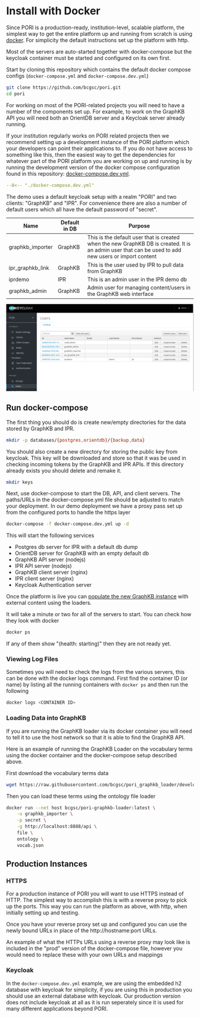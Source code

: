 
# Install with Docker

Since PORI is a production-ready, institution-level, scalable platform, the simplest way to get the entire platform up and running from scratch is using [docker](https://www.docker.com/).  For simplicity the default instructions set up the platform with http.

Most of the servers are auto-started together with docker-compose but the keycloak container must be started and configured on its own first.

Start by cloning this repository which contains the default docker compose configs (`docker-compose.yml` and `docker-compose.dev.yml`)

```bash
git clone https://github.com/bcgsc/pori.git
cd pori
```

For working on most of the PORI-related projects you will need to have a number of the components set up. For example, to work on the GraphKB API you will need both an OrientDB server and a Keycloak server already running.

If your institution regularly works on PORI related projects then we recommend setting up a development instance of the PORI platform which your developers can point their applications to. If you do not have access to something like this, then the easiest way to get the dependencies for whatever part of the PORI platform you are working on up and running is by running the development version of the docker compose configuration found in this repository: [docker-compose.dev.yml](https://github.com/bcgsc/pori/blob/master/docker-compose.dev.yml).

```yaml title="docker-compose.dev.yml"
--8<-- "./docker-compose.dev.yml"
```

The demo uses a default keycloak setup with a realm "PORI" and two clients: "GraphKB" and "IPR".
For convenience there are also a number of default users which all have the default password of "secret".

| Name             | Default in DB | Purpose                                                                                                                                              |
| ---------------- | ------------- | ---------------------------------------------------------------------------------------------------------------------------------------------------- |
| graphkb_importer | GraphKB       | This is the default user that is created when the new GraphKB DB is created. It is an admin user that can be used to add new users or import content |
| ipr_graphkb_link | GraphKB       | This is the user used by IPR to pull data from GraphKB                                                                                               |
| iprdemo          | IPR           | This is an admin user in the IPR demo db                                                                                                             |
| graphkb_admin    | GraphKB       | Admin user for managing content/users in the GraphKB web interface                                                                                   |


![default users](../images/pori-keycloak-default-users.png)

## Run docker-compose

The first thing you should do is create new/empty directories for the data stored by GraphKB and IPR.

```bash
mkdir -p databases/{postgres,orientdb}/{backup,data}
```

You should also create a new directory for storing the public key from keycloak. This key will be downloaded and store so that it was be used in checking incoming tokens by the GraphKB and IPR APIs. If this directory already exists you should delete and remake it.

```bash
mkdir keys
```

Next, use docker-compose to start the DB, API, and client servers. The paths/URLs in the docker-compose.yml file should be adjusted to match your deployment. In our demo deployment we have a proxy pass set up from the configured ports to handle the https layer

```bash
docker-compose -f docker-compose.dev.yml up -d
```

This will start the following services

- Postgres db server for IPR with a default db dump
- OrientDB server for GraphKB with an empty default db
- GraphKB API server (nodejs)
- IPR API server (nodejs)
- GraphKB client server (nginx)
- IPR client server (nginx)
- Keycloak Authentication server

Once the platform is live you can [populate the new GraphKB instance](./graphkb/loading_data.md)
with external content using the loaders.

It will take a minute or two for all of the servers to start. You can check how they look with docker

```bash
docker ps
```

If any of them show "(health: starting)" then they are not ready yet.

### Viewing Log Files

Sometimes you will need to check the logs from the various servers, this can be done with the docker logs command. First find the container ID (or name) by listing all the running containers with `docker ps` and then run the following

```bash
docker logs <CONTAINER ID>
```

### Loading Data into GraphKB

If you are running the GraphKB loader via its docker container you will need to tell it to use the host network so that it is able to find the GraphKB API.

Here is an example of running the GraphKB Loader on the vocabulary terms using the docker container and the docker-compose setup described above.

First download the vocabulary terms data

```bash
wget https://raw.githubusercontent.com/bcgsc/pori_graphkb_loader/develop/data/vocab.json
```

Then you can load these terms using the ontology file loader

```bash
docker run --net host bcgsc/pori-graphkb-loader:latest \
    -u graphkb_importer \
    -p secret \
    -g http://localhost:8888/api \
    file \
    ontology \
    vocab.json
```

## Production Instances

### HTTPS

For a production instance of PORI you will want to use HTTPS instead of HTTP. The simplest way to accomplish this is with a reverse proxy to pick up the ports. This way you can run the platform as above, with http, when initially setting up and testing.

Once you have your reverse proxy set up and configured you can use the newly bound URLs in place of the http://hostname:port URLs.

An example of what the HTTPs URLs using a reverse proxy may look like is included in the "prod" version of the docker-compose file, however you would need to replace these with your own URLs and mappings

### Keycloak

In the `docker-compose.dev.yml` example, we are using the embedded h2 database with keycloak for simplicity, if you are using this in production you should use an external database with keycloak. Our production version does not include keycloak at all as it is run seperately since it is used for many different applications beyond PORI.
